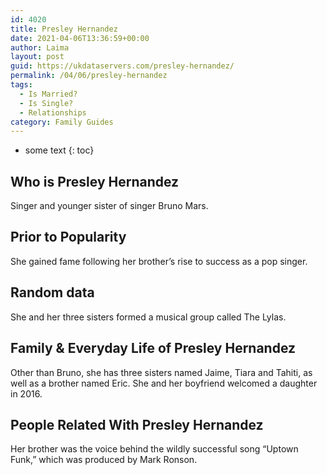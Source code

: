 ```yaml
---
id: 4020
title: Presley Hernandez
date: 2021-04-06T13:36:59+00:00
author: Laima
layout: post
guid: https://ukdataservers.com/presley-hernandez/
permalink: /04/06/presley-hernandez
tags:
  - Is Married?
  - Is Single?
  - Relationships
category: Family Guides
---
```


* some text
{: toc}


## Who is Presley Hernandez
                  
                  
                  
Singer and younger sister of singer Bruno Mars.
                  
              
            
              
            
                
                
                
## Prior to Popularity
                  
                  
                  
She gained fame following her brother&#8217;s rise to success as a pop singer.
                  
              
            
              
            
                
                
                
## Random data
                  
                  
                  
She and her three sisters formed a musical group called The Lylas.
                  
              
            
              
            
                
                
                
## Family & Everyday Life of Presley Hernandez
                  
                  
                  
Other than Bruno, she has three sisters named Jaime, Tiara and Tahiti, as well as a brother named Eric. She and her boyfriend welcomed a daughter in 2016.
                  
              
            
              
            
                
                
                
## People Related With Presley Hernandez
                  
                  
                  
Her brother was the voice behind the wildly successful song &#8220;Uptown Funk,&#8221; which was produced by Mark Ronson.
                  
              
            
              
            
                
              
            
              
              
            
            
              
            
          
          
          